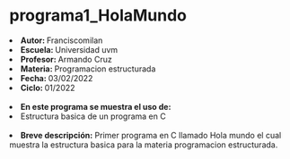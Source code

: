 # programa1_HolaMundo

<li><b>Autor: </b> Franciscomilan</li>
 <li><b>Escuela: </b> Universidad uvm</li>
 <li><b> Profesor: </b> Armando Cruz</li>
 <li><b> Materia: </b> Programacion estructurada</li>
 <li><b> Fecha: </b> 03/02/2022</li>
 <li><b>Ciclo: </b> 01/2022</li>
<br>
<li><b> En este programa se muestra el uso de: </b></li>
<li> Estructura basica de un programa en C </li>
<br>
<li><b>Breve descripción:</b> Primer programa en C llamado Hola mundo el cual muestra la estructura basica para la materia programacion estructurada.</li>
 
  
